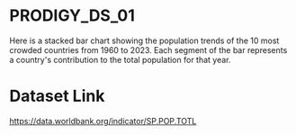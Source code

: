 # PRODIGY_DS_01
Here is a stacked bar chart showing the population trends of the 10 most crowded countries from 1960 to 2023. Each segment of the bar represents a country's contribution to the total population for that year.

# Dataset Link
https://data.worldbank.org/indicator/SP.POP.TOTL
